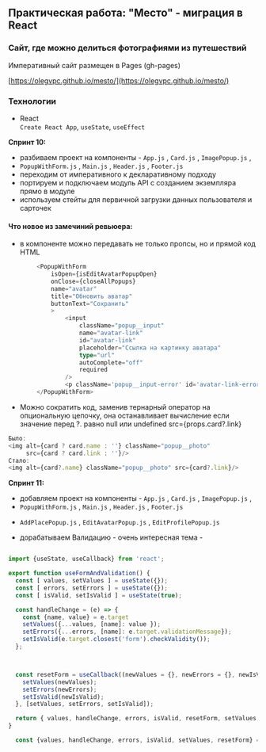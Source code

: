 ## Практическая работа: "Место" - миграция в React

### Сайт, где можно делиться фотографиями из путешествий



Императивный сайт размещен в Pages  (gh-pages)

[https://olegvpc.github.io/mesto/](https://olegvpc.github.io/mesto/)

### Технологии

* React  
`Create React App`, `useState`, `useEffect`


**Спринт 10:**
- разбиваем проект на компоненты - `App.js` , `Card.js` , `ImagePopup.js` ,
- `PopupWithForm.js` , `Main.js` , `Header.js` , `Footer.js`
- переходим от императивного к декларативному подходу
- портируем и подключаем модуль API с созданием экземпляра прямо в модуле
- используем стейты для первичной загрузки данных пользователя и сарточек
#### Что новое из замечиний ревьюера: 
* в компоненте можно передавать не только пропсы, но и прямой код HTML
```typescript jsx
        <PopupWithForm
            isOpen={isEditAvatarPopupOpen}
            onClose={closeAllPopups}
            name="avatar"
            title="Обновить аватар"
            buttonText="Сохранить"
            >
                <input
                    className="popup__input"
                    name="avatar-link"
                    id="avatar-link"
                    placeholder="Ссылка на картинку аватара"
                    type="url"
                    autoComplete="off"
                    required
                />
                <p className='popup__input-error' id='avatar-link-error'/>
        </PopupWithForm>
```
* Можно сократить код, заменив тернарный оператор на опциональную цепочку, она останавливает вычисление если значение перед ?. равно null или undefined
src={props.card?.link}
```typescript jsx
Было:
<img alt={card ? card.name : ''} className="popup__photo" 
     src={card ? card.link : ''}/>             
Стало:
<img alt={card?.name} className="popup__photo" src={card?.link}/>
```
**Спринт 11:**
- добавляем проект на компоненты - `App.js` , `Card.js` , `ImagePopup.js` ,
- `PopupWithForm.js` , `Main.js` , `Header.js` , `Footer.js`
+ `AddPlacePopup.js` , `EditAvatarPopup.js` , `EditProfilePopup.js`
- дорабатываем Валидацию - очень интересная тема -
```js

import {useState, useCallback} from 'react';

export function useFormAndValidation() {
  const [ values, setValues ] = useState({});
  const [ errors, setErrors ] = useState({});
  const [ isValid, setIsValid ] = useState(true);

  const handleChange = (e) => {
    const {name, value} = e.target
    setValues({...values, [name]: value });
    setErrors({...errors, [name]: e.target.validationMessage});
    setIsValid(e.target.closest('form').checkValidity());
  };



  const resetForm = useCallback((newValues = {}, newErrors = {}, newIsValid = false) => {
    setValues(newValues);
    setErrors(newErrors);
    setIsValid(newIsValid);
  }, [setValues, setErrors, setIsValid]);

  return { values, handleChange, errors, isValid, resetForm, setValues, setIsValid };
}

```
```js
  const {values, handleChange, errors, isValid, setValues, resetForm} = useFormAndValidation()
```